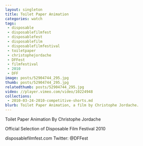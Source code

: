 ```yaml
---
layout: singleton
title: Toilet Paper Animation
categories: watch
tags:
 - disposable
 - disposablefilmfest
 - disposablefest
 - disposablefilm
 - disposablefilmfestival
 - toiletpaper
 - christophejordache
 - DFFest
 - filmfestival
 - 2010
 - DFF
image: posts/52904744_295.jpg
thumb: posts/52904744_295.jpg
relatedthumb: posts/52904744_295.jpg
video: //player.vimeo.com/video/10224948
collections:
 - 2010-03-24-2010-competitive-shorts.md
blurb: Toilet Paper Animation, a film by Christophe Jordache.
---
```


Toilet Paper Animation
By Christophe Jordache

Official Selection of Disposable Film Festival 2010

disposablefilmfest.com
Twitter: @DFFest